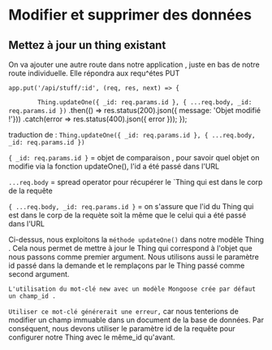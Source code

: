 # Modifier et supprimer des données

## Mettez à jour un thing existant

On va ajouter une autre route dans notre application , juste en bas de notre route individuelle. 
Elle répondra aux requ^étes PUT

    app.put('/api/stuff/:id', (req, res, next) => {
`        Thing.updateOne({ _id: req.params.id }, { ...req.body, _id: req.params.id })`
            .then(() => res.status(200).json({ message: 'Objet modifié !'}))
            .catch(error => res.status(400).json({ error }));
    });


traduction de : `Thing.updateOne({ _id: req.params.id }, { ...req.body, _id: req.params.id })`

`{ _id: req.params.id }` = objet de comparaison , pour savoir quel objet on modifie via la fonction updateOne(), l'id a été passé dans l'URL

`...req.body` = spread operator pour récupérer le `Thing qui est dans le corp de la requête

`{ ...req.body, _id: req.params.id }` = on s'assure que l'id du Thing qui est dans le corp de la requète soit la même que le celui qui a été passé dans l'URL


Ci-dessus, nous exploitons la `méthode updateOne()` dans notre modèle Thing . 
Cela nous permet de mettre à jour le Thing qui correspond à l'objet que nous passons comme premier argument. 
Nous utilisons aussi le paramètre id passé dans la demande et le remplaçons par le Thing passé comme second argument.


`L'utilisation du mot-clé new avec un modèle Mongoose crée par défaut un champ_id .`

`Utiliser ce mot-clé générerait une erreur,` car nous tenterions de modifier un champ immuable dans un document de la base de données. Par conséquent, 
nous devons utiliser le paramètre id de la requête pour configurer notre Thing avec le même_id qu'avant.